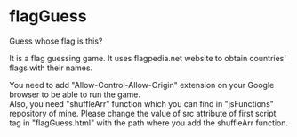 # flagGuess
Guess whose flag is this?

It is a flag guessing game. It uses flagpedia.net website to obtain countries' flags with their names.

You need to add "Allow-Control-Allow-Origin" extension on your Google browser to be able to run the game.  
Also, you need "shuffleArr" function which you can find in "jsFunctions" repository of mine. 
Please change the value of src attribute of first script tag in "flagGuess.html" with the path where you add the shuffleArr function.
